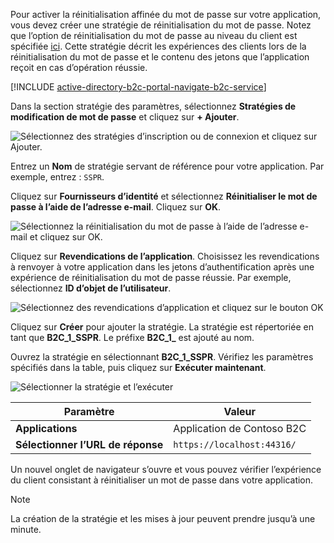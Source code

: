 Pour activer la réinitialisation affinée du mot de passe sur votre application, vous devez créer une stratégie de réinitialisation du mot de passe. Notez que l’option de réinitialisation du mot de passe au niveau du client est spécifiée [ici](../articles/active-directory-b2c/active-directory-b2c-reference-sspr.md). Cette stratégie décrit les expériences des clients lors de la réinitialisation du mot de passe et le contenu des jetons que l’application reçoit en cas d’opération réussie.

[!INCLUDE [active-directory-b2c-portal-navigate-b2c-service](active-directory-b2c-portal-navigate-b2c-service.md)]

Dans la section stratégie des paramètres, sélectionnez **Stratégies de modification de mot de passe** et cliquez sur **+ Ajouter**.

![Sélectionnez des stratégies d’inscription ou de connexion et cliquez sur Ajouter.](media/active-directory-b2c-create-password-reset-policy/add-b2c-password-reset-policy.png)

Entrez un **Nom** de stratégie servant de référence pour votre application. Par exemple, entrez : `SSPR`.

Cliquez sur **Fournisseurs d’identité** et sélectionnez **Réinitialiser le mot de passe à l’aide de l’adresse e-mail**. Cliquez sur **OK**.

![Sélectionnez la réinitialisation du mot de passe à l’aide de l’adresse e-mail et cliquez sur OK.](media/active-directory-b2c-create-password-reset-policy/add-b2c-password-reset-identity-providers.png)

Cliquez sur **Revendications de l’application**. Choisissez les revendications à renvoyer à votre application dans les jetons d’authentification après une expérience de réinitialisation du mot de passe réussie. Par exemple, sélectionnez **ID d’objet de l’utilisateur**.

![Sélectionnez des revendications d’application et cliquez sur le bouton OK](media/active-directory-b2c-create-password-reset-policy/add-b2c-password-reset-application-claims.png)

Cliquez sur **Créer** pour ajouter la stratégie. La stratégie est répertoriée en tant que **B2C_1_SSPR**. Le préfixe **B2C_1_** est ajouté au nom.

Ouvrez la stratégie en sélectionnant **B2C_1_SSPR**. Vérifiez les paramètres spécifiés dans la table, puis cliquez sur **Exécuter maintenant**.

![Sélectionner la stratégie et l’exécuter](media/active-directory-b2c-create-password-reset-policy/run-b2c-password-reset-policy.png)

| Paramètre      | Valeur  |
| ------------ | ------ |
| **Applications** | Application de Contoso B2C |
| **Sélectionner l’URL de réponse** | `https://localhost:44316/` |

Un nouvel onglet de navigateur s’ouvre et vous pouvez vérifier l’expérience du client consistant à réinitialiser un mot de passe dans votre application.

> [!NOTE]
> La création de la stratégie et les mises à jour peuvent prendre jusqu’à une minute.
>
